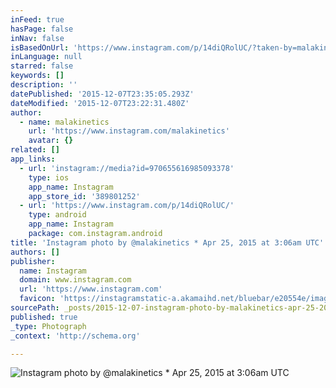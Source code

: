```yaml
---
inFeed: true
hasPage: false
inNav: false
isBasedOnUrl: 'https://www.instagram.com/p/14diQRolUC/?taken-by=malakinetics'
inLanguage: null
starred: false
keywords: []
description: ''
datePublished: '2015-12-07T23:35:05.293Z'
dateModified: '2015-12-07T23:22:31.480Z'
author:
  - name: malakinetics
    url: 'https://www.instagram.com/malakinetics'
    avatar: {}
related: []
app_links:
  - url: 'instagram://media?id=970655616985093378'
    type: ios
    app_name: Instagram
    app_store_id: '389801252'
  - url: 'https://www.instagram.com/p/14diQRolUC/'
    type: android
    app_name: Instagram
    package: com.instagram.android
title: 'Instagram photo by @malakinetics * Apr 25, 2015 at 3:06am UTC'
authors: []
publisher:
  name: Instagram
  domain: www.instagram.com
  url: 'https://www.instagram.com'
  favicon: 'https://instagramstatic-a.akamaihd.net/bluebar/e20554e/images/ico/favicon.ico'
sourcePath: _posts/2015-12-07-instagram-photo-by-malakinetics-apr-25-2015-at-306am-ut.md
published: true
_type: Photograph
_context: 'http://schema.org'

---
```

![Instagram photo by @malakinetics * Apr 25, 2015 at 3:06am UTC](https://s3-us-west-2.amazonaws.com/the-grid-img/p/91f0b16e675bdace8e60c5449ab63af328278983.jpg)